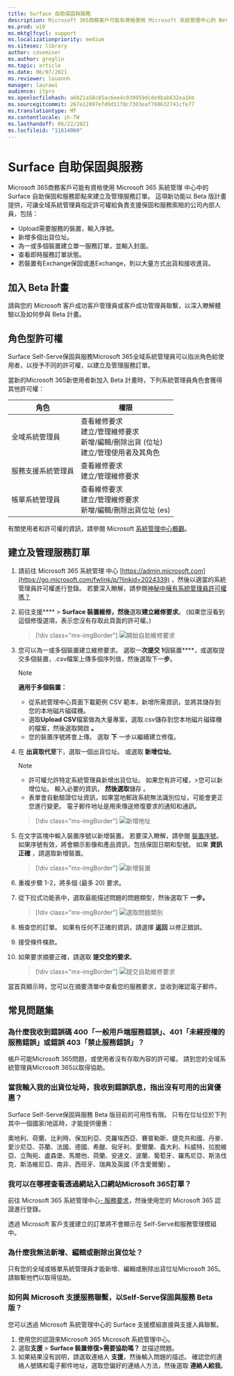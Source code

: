 ```yaml
---
title: Surface 自助保固與服務
description: Microsoft 365商務客戶可能有資格使用 Microsoft 系統管理中心的 Beta Surface 自我服務保固和服務節點來建立及管理服務訂單。
ms.prod: w10
ms.mktglfcycl: support
ms.localizationpriority: medium
ms.sitesec: library
author: coveminer
ms.author: greglin
ms.topic: article
ms.date: 06/07/2021
ms.reviewer: louannh
manager: laurawi
audience: itpro
ms.openlocfilehash: a6021a58c85ac6ee4c039959dcde9bab632ea1bb
ms.sourcegitcommit: 267e12897efd9d11f8c7303eaf780632741cfe77
ms.translationtype: MT
ms.contentlocale: zh-TW
ms.lasthandoff: 06/22/2021
ms.locfileid: "11614060"
---
```

# <a name="surface-self-serve-warranty-and-service"></a>Surface 自助保固與服務

Microsoft 365商務客戶可能有資格使用 Microsoft 365 系統管理 中心中的 Surface 自助保固和服務節點來建立及管理服務訂單。 這項新功能以 Beta 版計畫提供，可讓全域系統管理員指定許可權給負責支援保固和服務索賠的公司內部人員，包括：

- Upload需要服務的裝置，輸入序號。
- 新增多個出貨位址。
- 為一或多個裝置建立單一服務訂單，並輸入封面。
- 查看即時服務訂單狀態。
- 若裝置有Exchange保固或進Exchange，則以大量方式出貨和接收進貨。

## <a name="join-beta-program"></a>加入 Beta 計畫

請與您的 Microsoft 客戶成功客戶管理員或客戶成功管理員聯繫，以深入瞭解體驗以及如何參與 Beta 計畫。

## <a name="role-based-permissions"></a>角色型許可權

Surface Self-Serve保固與服務Microsoft 365全域系統管理員可以指派角色給使用者，以授予不同的許可權，以建立及管理服務訂單。

當新的Microsoft 365新使用者新加入 Beta 計畫時，下列系統管理員角色會獲得其他許可權：

| 角色                  | 權限                                                                                                                         |
| --------------------- | ----------------------------------------------------------------------------------------------------------------------------------- |
| 全域系統管理員          | 查看維修要求<br>建立/管理維修要求<br>新增/編輯/刪除出貨 (位址) <br>建立/管理使用者及其角色 |
| 服務支援系統管理員 | 查看維修要求<br>建立/管理維修要求                                                                               |
| 帳單系統管理員         | 查看維修要求<br>建立/管理維修要求<br>新增/編輯/刪除出貨位址 (es)                                         |

有關使用者和許可權的資訊，請參閱 Microsoft [系統管理中心概觀](/microsoft-365/admin/admin-overview/about-the-admin-center)。

## <a name="create-and-manage-a-service-order"></a>建立及管理服務訂單

1. 請前往 Microsoft 365 系統管理 中心 [https://admin.microsoft.com](https://go.microsoft.com/fwlink/p/?linkid=2024339) ，然後以適當的系統管理員許可權進行登錄。 若要深入瞭解，請參閱[神秘中擁有系統管理員許可權嗎？](/microsoft-365/business-video/admin-center-overview#who-has-admin-permissions-in-my-business)
2. 前往支援****  >  **Surface 裝置維修，然後**選取**建立維修要求**。  (如果您沒看到這個修復選項，表示您沒有存取此頁面的許可權。) 

    > [!div class="mx-imgBorder"]
    > ![開始自助維修要求](images/self-serve-fig1.png)

3. 您可以為一或多個裝置建立維修要求。 選取一**次提交 1**個裝置****，或選取提交多個裝置，.csv檔案上傳多個序列值，然後選取下一**步**。

    > [!NOTE]
    > **適用于多個裝置：**
    >
    > - 從系統管理中心頁面下載範例 CSV 範本，新增所需資訊，並將其儲存到您的本地磁片磁碟機。
    > - 選取**Upload CSV**檔案做為大量專案，選取.csv儲存到您本地磁片磁碟機的檔案，然後選取開啟 **。**
    > - 您的裝置序號將會上傳。 選取 **下** 一步以繼續建立修復。

4. 在 **出貨取代至**下，選取一個出貨位址。 或選取  **新增位址**。

    > [!NOTE]
    >
    > - 許可權允許特定系統管理員新增出貨位址。 如果您有許可權，>您可以新增位址。 輸入必要的資訊，  **然後選取**儲存 。
    > - 表單會自動驗證位址資訊，如果當地郵政系統無法識別位址，可能會更正您進行變更。 電子郵件地址是用來傳送修復要求的通知和通訊。

    > [!div class="mx-imgBorder"]
    > ![
      新增地址
    ](images/self-serve-fig2a.png)

5. 在文字區塊中輸入裝置序號以新增裝置。 若要深入瞭解，請參閱 [裝置序號](https://support.microsoft.com/help/4036293/surface-find-the-serial-number-on-surface)。 如果序號有效，將會顯示影像和產品資訊，包括保固日期和型號。 如果 **資訊正確** ，請選取新增裝置。

    > [!div class="mx-imgBorder"]
    > ![新增裝置](images/self-serve-fig2.png)

6. 重複步驟 1-2，將多個 (最多 20) 要求。
7. 從下拉式功能表中，選取最能描述問題的問題類型，然後選取下 **一步。**

    > [!div class="mx-imgBorder"]
    > ![選取問題類別](images/self-serve-fig3.png)

8. 檢查您的訂單。 如果有任何不正確的資訊，請選擇 **返回** 以修正錯誤。
9. 接受條件條款。
10. 如果要求摘要正確，請選取 **提交您的要求**。

    > [!div class="mx-imgBorder"]
    > ![提交自助維修要求](images/self-serve-fig4.png)

當首頁顯示時，您可以在摘要清單中查看您的服務要求，並收到確認電子郵件。

## <a name="frequently-asked-questions"></a>常見問題集

### <a name="why-am-i-getting-error-code-400-generic-client-service-error-401-unauthorized-service-error-or-error-403-forbidden-service-error"></a>為什麼我收到錯誤碼 400「一般用戶端服務錯誤」、401「未經授權的服務錯誤」或錯誤 403「禁止服務錯誤」？

帳戶可能Microsoft 365問題，或使用者沒有存取內容的許可權。 請到您的全域系統管理員Microsoft 365以取得協助。

### <a name="when-i-enter-my-shipping-address-and-i-get-an-error-message-that-no-shipping-offers-are-available"></a>當我輸入我的出貨位址時，我收到錯誤訊息，指出沒有可用的出貨優惠？

Surface Self-Serve保固與服務 Beta 版目前的可用性有限。 只有在位址位於下列其中一個國家/地區時，才能提供優惠：

奧地利、荷蘭、比利時、保加利亞、克羅埃西亞、賽普勒斯、捷克共和國、丹麥、愛沙尼亞、芬蘭、法國、德國、希臘、匈牙利、愛爾蘭、義大利、科威特、拉脫維亞、立陶宛、盧森堡、馬爾他、荷蘭、安達文、波蘭、葡萄牙、羅馬尼亞、斯洛伐克、斯洛維尼亞、南非、西班牙、瑞典及英國 (不含愛爾蘭) 。

### <a name="where-can-i-see-orders-that-i-have-placed-through-the-microsoft-365-portal"></a>我可以在哪裡查看透過網站入口網站Microsoft 365訂單？

前往 Microsoft 365 系統管理中心[- 服務要求](https://admin.microsoft.com/Adminportal/Home?source=applauncher#/support/devicerepairs)，然後使用您的 Microsoft 365 認證進行登錄。

透過 Microsoft 客戶支援建立的訂單將不會顯示在 Self-Serve和服務管理模組中。

### <a name="why-am-i-unable-to-add-edit-or-delete-a-shipping-address"></a>為什麼我無法新增、編輯或刪除出貨位址？

只有您的全域或帳單系統管理員才能新增、編輯或刪除出貨位址Microsoft 365。請聯繫他們以取得協助。  

### <a name="how-can-i-contact-microsoft-support-for-the-surface-self-serve-warranty-and-service-beta"></a>如何與 Microsoft 支援服務聯繫，以Self-Serve保固與服務 Beta 版？

您可以透過 Microsoft 系統管理中心的 Surface 支援模組直接與支援人員聯繫。

1. 使用您的認證來Microsoft 365 Microsoft 系統管理中心。
2. 選取**支援**  >  **Surface 裝置修復>需要協助嗎？** 並描述問題。
3. 如果結果沒有説明，請選取連絡人 **支援**，然後輸入問題的描述。 確認您的連絡人號碼和電子郵件地址，選取您偏好的連絡人方法，然後選取 **連絡人給我**。
